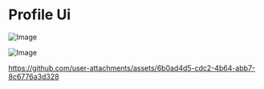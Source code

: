 # Profile Ui

![Image](https://github.com/user-attachments/assets/9c662e8a-62a7-4a2c-adf9-a69a12a1a109)

![Image](https://github.com/user-attachments/assets/c69204a9-8424-4e17-a5b2-eb278ed1ca43)

https://github.com/user-attachments/assets/6b0ad4d5-cdc2-4b64-abb7-8c6776a3d328
